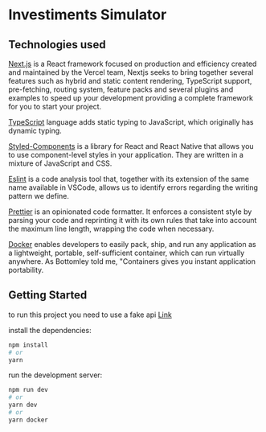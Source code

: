 <h1>Investiments Simulator</h1>

## Technologies used

[Next.js](https://nextjs.org/) is a React framework focused on production and efficiency created and maintained by the Vercel team, Nextjs seeks to bring together several features such as hybrid and static content rendering, TypeScript support, pre-fetching, routing system, feature packs and several plugins and examples to speed up your development providing a complete framework for you to start your project.

[TypeScript](https://www.typescriptlang.org/) language adds static typing to JavaScript, which originally has dynamic typing.

[Styled-Components](https://styled-components.com/) is a library for React and React Native that allows you to use component-level styles in your application. They are written in a mixture of JavaScript and CSS.

[Eslint](https://eslint.org/) is a code analysis tool that, together with its extension of the same name available in VSCode, allows us to identify errors regarding the writing pattern we define.

[Prettier](https://prettier.io/) is an opinionated code formatter. It enforces a consistent style by parsing your code and reprinting it with its own rules that take into account the maximum line length, wrapping the code when necessary.

[Docker](https://www.docker.com/) enables developers to easily pack, ship, and run any application as a lightweight, portable, self-sufficient container, which can run virtually anywhere. As Bottomley told me, "Containers gives you instant application portability.

## Getting Started


to run this project you need to use a fake api [Link](https://github.com/eqi-investimentos/desafio-fake-api)

install the dependencies:

```bash
npm install
# or
yarn
```
run the development server:

```bash
npm run dev
# or
yarn dev
# or 
yarn docker
```
